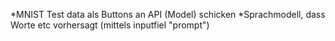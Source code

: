 *MNIST Test data als Buttons an API (Model) schicken
*Sprachmodell, dass Worte etc vorhersagt (mittels inputfiel "prompt")